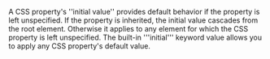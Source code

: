 A CSS property's ''initial value'' provides default behavior if the property is left unspecified. If the property is inherited, the initial value cascades from the root element. Otherwise it applies to any element for which the CSS property is left unspecified.  The built-in '''initial''' keyword value allows you to apply any CSS property's default value.